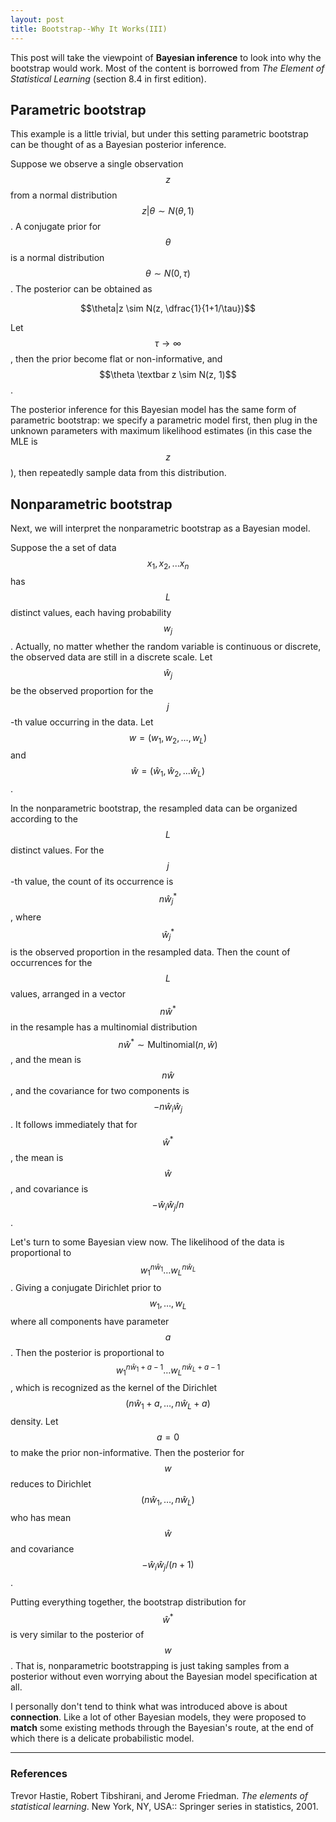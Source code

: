 ```yaml
---
layout: post
title: Bootstrap--Why It Works(III)
---
```


This post will take the viewpoint of **Bayesian inference** to look into why the bootstrap would work. Most of the content is borrowed from *The Element of Statistical Learning* (section 8.4 in first edition).

## Parametric bootstrap

This example is a little trivial, but under this setting parametric bootstrap can be thought of as a Bayesian posterior inference.

Suppose we observe a single observation $$z$$ from a normal distribution 
$$ z|\theta \sim N(\theta, 1)$$. A conjugate prior for $$\theta$$ is a normal distribution $$\theta\sim N(0, \tau)$$. The posterior can be obtained as 

$$\theta|z \sim N(z, \dfrac{1}{1+1/\tau})$$

Let  $$\tau \to \infty$$, then the prior become flat or non-informative, and $$\theta \textbar z \sim N(z, 1)$$. 

The posterior inference for this Bayesian model has the same form of parametric bootstrap: we specify a parametric model first, then plug in the unknown parameters with maximum likelihood estimates (in this case the MLE is $$z$$), then repeatedly sample data from this distribution.

## Nonparametric bootstrap

Next, we will interpret the nonparametric bootstrap as a Bayesian model.

Suppose the a set of data $$x_1, x_2,... x_n$$ has $$L$$ distinct values, each having probability $$w_j$$. Actually, no matter whether the random variable is continuous or discrete, the observed data are still in a discrete scale. Let $$\hat w_j$$ be the observed proportion for the $$j$$-th value occurring in the data.  Let $$w = (w_1, w_2,..., w_L)$$ and $$\hat w = (\hat w_1, \hat w_2,... \hat w_L)$$. 

In the nonparametric bootstrap, the resampled data can be organized according to the $$L$$ distinct values. For the $$j$$-th value, the count of its occurrence is $$n\hat w ^*_j$$, where $$\hat w ^*_j$$ is the observed proportion in the resampled data. Then the count of occurrences for the $$L$$ values, arranged in a vector  $$n\hat w ^*$$ in the resample has a multinomial distribution $$ n\hat w ^* \sim \text{Multinomial}(n, \hat w)$$, and the mean is $$n\hat w $$, and the covariance for two components is $$ -n\hat w_i \hat w_j$$. It follows immediately that for $$\hat w^*$$, the mean is $$\hat w $$, and covariance is $$-\hat w_i \hat w_j/n$$.

Let's turn to some Bayesian view now. The likelihood of the data is proportional to $$w_1^{n\hat w_1} \ldots w_L^{n\hat w_L}$$. Giving a conjugate Dirichlet prior to $$w_1, \ldots, w_L$$ where all components have parameter $$a$$. Then the posterior is proportional to $$w_1^{n\hat w_1+a-1} \ldots w_L^{n\hat w_L+a-1}$$, which is recognized as the kernel of the Dirichlet$$(n\hat w_1+a, \ldots, n\hat w_L+a) $$ density. Let $$a = 0$$ to make the prior non-informative. Then the posterior for $$w$$ reduces to Dirichlet$$(n\hat w_1, \ldots, n\hat w_L) $$ who has mean $$\hat w$$ and covariance $$-\hat w_i \hat w_j/(n+1)$$. 

Putting everything together, the bootstrap distribution for $$\hat w ^*$$ is very similar to the posterior of $$w$$. That is, nonparametric bootstrapping is just taking samples from a posterior without even worrying about the Bayesian model specification at all.

I personally don't tend to think what was introduced above is about **connection**. Like a lot of other Bayesian models, they were proposed to **match** some existing methods through the Bayesian's route, at the end of which there is a delicate probabilistic model. 

---
### References

Trevor Hastie, Robert Tibshirani, and Jerome Friedman. *The elements of statistical learning*. New York, NY, USA:: Springer series in statistics, 2001. 